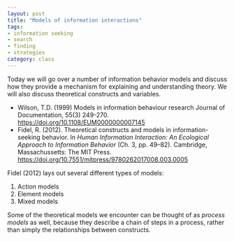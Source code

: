 ```yaml
---
layout: post
title: "Models of information interactions"
tags: 
- information seeking
- search
- finding
- strategies
category: class
---
```


Today we will go over a number of information behavior models and discuss how they provide a mechanism for explaining and understanding theory. We will also discuss theoretical constructs and variables. 

<excerpt/>

- Wilson, T.D. (1999) Models in information behaviour research Journal of Documentation, 55(3) 249-270. https://doi.org/10.1108/EUM0000000007145
- Fidel, R. (2012). Theoretical constructs and models in information-seeking behavior. In *Human Information Interaction: An Ecological Approach to Information Behavior* (Ch. 3, pp. 49–82). Cambridge, Massachussetts: The MIT Press. https://doi.org/10.7551/mitpress/9780262017008.003.0005

Fidel (2012) lays out several different types of models:

1. Action models
2. Element models
3. Mixed models

Some of the theoretical models we encounter can be thought of as *process models* as well, because they describe a chain of steps in a process, rather than simply the relationships between constructs. 